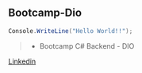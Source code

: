 ## Bootcamp-Dio

```C#
Console.WriteLine("Hello World!!");
```

> - Bootcamp  C# Backend - DIO


[Linkedin](https://www.linkedin.com/in/isaias-j-barros/)

